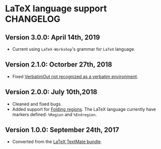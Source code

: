 # LaTeX language support CHANGELOG

## Version 3.0.0: April 14th, 2019
* Current using `LaTeX-Workshop`'s grammar for `LaTeX` language.

## Version 2.1.0: Octorber 27th, 2018
* Fixed [VerbatimOut not recognized as a verbatim environment](https://github.com/ProAdd-ons/vscode-LaTeX-support/issues/6).

## Version 2.0.0: July 10th,2018
* Cleaned and fixed bugs.
* Added support for [Folding regions](https://code.visualstudio.com/updates/v1_17#_folding-regions). The LaTeX language currently have markers defined: `%Region` and `%Endregion`.

## Version 1.0.0: September 24th, 2017
* Converted from the [LaTeX TextMate bundle](https://github.com/textmate/latex.tmbundle).